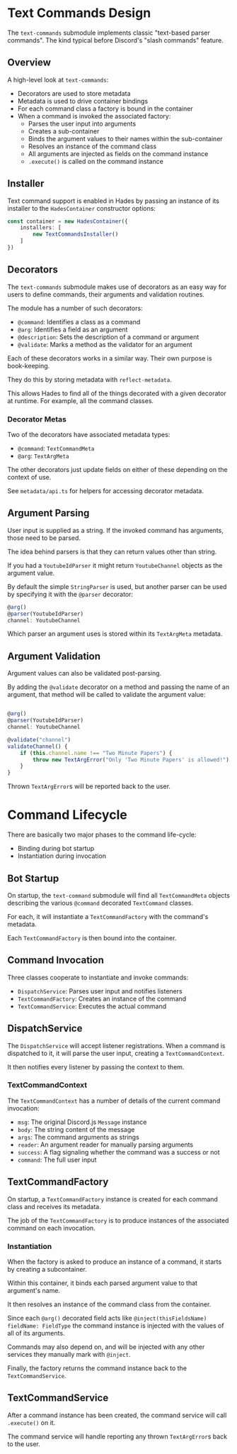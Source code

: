 # Text Commands Design

The `text-commands` submodule implements classic "text-based parser commands". The kind typical before Discord's "slash commands" feature.

## Overview

A high-level look at `text-commands`:

- Decorators are used to store metadata
- Metadata is used to drive container bindings
- For each command class a factory is bound in the container
- When a command is invoked the associated factory:
  - Parses the user input into arguments
  - Creates a sub-container
  - Binds the argument values to their names within the sub-container
  - Resolves an instance of the command class
  - All arguments are injected as fields on the command instance
  - `.execute()` is called on the command instance


## Installer

Text command support is enabled in Hades by passing an instance of its installer to the `HadesContainer` constructor options:

```ts
const container = new HadesContainer({
    installers: [
        new TextCommandsInstaller()
    ]
})
```

## Decorators

The `text-commands` submodule makes use of decorators as an easy way for users to define commands, their arguments and validation routines.

The module has a number of such decorators:

- `@command`: Identifies a class as a command
- `@arg`: Identifies a field as an argument
- `@description`: Sets the description of a command or argument
- `@validate`: Marks a method as the validator for an argument

Each of these decorators works in a similar way. Their own purpose is book-keeping.

They do this by storing metadata with `reflect-metadata`.

This allows Hades to find all of the things decorated with a given decorator at runtime. For example, all the command classes.

### Decorator Metas

Two of the decorators have associated metadata types:

- `@command`: `TextCommandMeta`
- `@arg`: `TextArgMeta`

The other decorators just update fields on either of these depending on the context of use.

See `metadata/api.ts` for helpers for accessing decorator metadata.

## Argument Parsing

User input is supplied as a string. If the invoked command has arguments, those need to be parsed. 

The idea behind parsers is that they can return values other than string. 

If you had a `YoutubeIdParser` it might return `YoutubeChannel` objects as the argument value.

By default the simple `StringParser` is used, but another parser can be used by specifying it with the `@parser` decorator:

```ts
@arg()
@parser(YoutubeIdParser)
channel: YoutubeChannel
```

Which parser an argument uses is stored within its `TextArgMeta` metadata.

## Argument Validation

Argument values can also be validated post-parsing.

By adding the `@validate` decorator on a method and passing the name of an argument, that method will be called to validate the argument value:

```ts

@arg()
@parser(YoutubeIdParser)
channel: YoutubeChannel

@validate("channel")
validateChannel() {
    if (this.channel.name !== "Two Minute Papers") {
        throw new TextArgError("Only 'Two Minute Papers' is allowed!")
    }
}
```

Thrown `TextArgError`s will be reported back to the user.


# Command Lifecycle

There are basically two major phases to the command life-cycle:

- Binding during bot startup
- Instantiation during invocation


## Bot Startup

On startup, the `text-command` submodule will find all `TextCommandMeta` objects describing the various `@command` decorated `TextCommand` classes.

For each, it will instantiate a `TextCommandFactory` with the command's metadata.

Each `TextCommandFactory` is then bound into the container.

## Command Invocation

Three classes cooperate to instantiate and invoke commands:

- `DispatchService`: Parses user input and notifies listeners
- `TextCommandFactory`: Creates an instance of the command
- `TextCommandService`: Executes the actual command

## DispatchService

The `DispatchService` will accept listener registrations. When a command is dispatched to it, it will parse the user input, creating a `TextCommandContext`.

It then notifies every listener by passing the context to them.

### TextCommandContext

The `TextCommandContext` has a number of details of the current command invocation:

- `msg`: The original Discord.js `Message` instance
- `body`: The string content of the message
- `args`: The command arguments as strings
- `reader`: An argument reader for manually parsing arguments
- `success`: A flag signaling whether the command was a success or not
- `command`: The full user input

## TextCommandFactory

On startup, a `TextCommandFactory` instance is created for each command class and receives its metadata.

The job of the `TextCommandFactory` is to produce instances of the associated command on each invocation.

### Instantiation

When the factory is asked to produce an instance of a command, it starts by creating a subcontainer.

Within this container, it binds each parsed argument value to that argument's name.

It then resolves an instance of the command class from the container.

Since each `@arg()` decorated field acts like `@inject(thisFieldsName) fieldName: FieldType` the command instance is injected with the values of all of its arguments.

Commands may also depend on, and will be injected with any other services they manually mark with `@inject`.

Finally, the factory returns the command instance back to the `TextCommandService`.

## TextCommandService

After a command instance has been created, the command service will call `.execute()` on it.

The command service will handle reporting any thrown `TextArgError`s back to the user.

